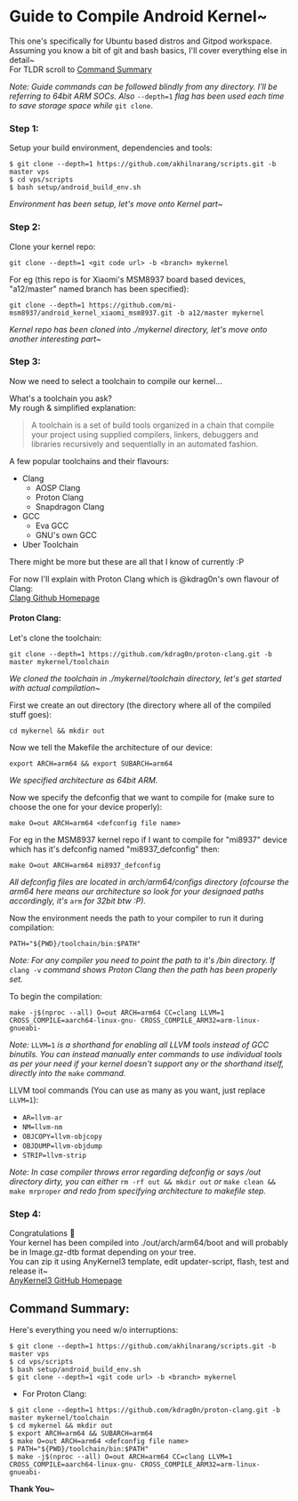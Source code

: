 # Guide to Compile Android Kernel~
This one's specifically for Ubuntu based distros and Gitpod workspace.  
Assuming you know a bit of git and bash basics, I'll cover everything else in detail~  
For TLDR scroll to [Command Summary](##CommandSummary)

_Note: Guide commands can be followed blindly from any directory. I'll be referring to 64bit ARM SOCs. Also_ `--depth=1` _flag has been used each time to save storage space while_ `git clone`.  
### Step 1:
Setup your build environment, dependencies and tools:
```
$ git clone --depth=1 https://github.com/akhilnarang/scripts.git -b master vps
$ cd vps/scripts
$ bash setup/android_build_env.sh
```
_Environment has been setup, let's move onto Kernel part~_
### Step 2:
Clone your kernel repo:
```
git clone --depth=1 <git code url> -b <branch> mykernel
```
For eg (this repo is for Xiaomi's MSM8937 board based devices, "a12/master" named branch has been specified):
```
git clone --depth=1 https://github.com/mi-msm8937/android_kernel_xiaomi_msm8937.git -b a12/master mykernel
```
_Kernel repo has been cloned into ./mykernel directory, let's move onto another interesting part~_
### Step 3:
Now we need to select a toolchain to compile our kernel...  

What's a toolchain you ask?  
My rough & simplified explanation:
> A toolchain is a set of build tools organized in a chain that compile your project using supplied compilers, linkers, debuggers and libraries recursively and sequentially in an automated fashion.  

A few popular toolchains and their flavours:
  - Clang 
    - AOSP Clang
    - Proton Clang
    - Snapdragon Clang
  - GCC
    - Eva GCC
    - GNU's own GCC
  - Uber Toolchain   

There might be more but these are all that I know of currently :P  

For now I'll explain with Proton Clang which is @kdrag0n's own flavour of Clang:  
[Clang Github Homepage](https://github.com/kdrag0n/proton-clang)  
#### Proton Clang:
Let's clone the toolchain:
```
git clone --depth=1 https://github.com/kdrag0n/proton-clang.git -b master mykernel/toolchain
```
_We cloned the toolchain in ./mykernel/toolchain directory, let's get started with actual compilation~_    
  
First we create an out directory (the directory where all of the compiled stuff goes):
```
cd mykernel && mkdir out
```
Now we tell the Makefile the architecture of our device:
```
export ARCH=arm64 && export SUBARCH=arm64
```
_We specified architecture as 64bit ARM._    
  
Now we specify the defconfig that we want to compile for (make sure to choose the one for your device properly):
```
make O=out ARCH=arm64 <defconfig file name>
```
For eg in the MSM8937 kernel repo if I want to compile for "mi8937" device which has it's defconfig named "mi8937_defconfig" then:
```
make O=out ARCH=arm64 mi8937_defconfig
```
_All defconfig files are located in arch/arm64/configs directory (ofcourse the arm64 here means our architecture so look for your designaed paths accordingly, it's_ `arm` _for 32bit btw :P)._    
  
Now the environment needs the path to your compiler to run it during compilation:
```
PATH="${PWD}/toolchain/bin:$PATH"
```
_Note: For any compiler you need to point the path to it's /bin directory. If_ `clang -v` _command shows Proton Clang then the path has been properly set._  

To begin the compilation:
```
make -j$(nproc --all) O=out ARCH=arm64 CC=clang LLVM=1 CROSS_COMPILE=aarch64-linux-gnu- CROSS_COMPILE_ARM32=arm-linux-gnueabi-
```
_Note:_ `LLVM=1` _is a shorthand for enabling all LLVM tools instead of GCC binutils. You can instead manually enter commands to use individual tools as per your need if your kernel doesn't support any or the shorthand itself, directly into the_ `make` _command._  

LLVM tool commands (You can use as many as you want, just replace `LLVM=1`):
- `AR=llvm-ar`  
- `NM=llvm-nm`  
- `OBJCOPY=llvm-objcopy`  
- `OBJDUMP=llvm-objdump`  
- `STRIP=llvm-strip`  

_Note: In case compiler throws error regarding defconfig or says /out directory dirty, you can either_ `rm -rf out && mkdir out` _or_ `make clean && make mrproper` _and redo from specifying architecture to makefile step._  
### Step 4:
Congratulations :tada:  
Your kernel has been compiled into ./out/arch/arm64/boot and will probably be in Image.gz-dtb format depending on your tree.  
You can zip it using AnyKernel3 template, edit updater-script, flash, test and release it~  
[AnyKernel3 GitHub Homepage](https://github.com/osm0sis/AnyKernel3)

## Command Summary:
Here's everything you need w/o interruptions:
```
$ git clone --depth=1 https://github.com/akhilnarang/scripts.git -b master vps
$ cd vps/scripts
$ bash setup/android_build_env.sh
$ git clone --depth=1 <git code url> -b <branch> mykernel
```
- For Proton Clang:
```
$ git clone --depth=1 https://github.com/kdrag0n/proton-clang.git -b master mykernel/toolchain
$ cd mykernel && mkdir out
$ export ARCH=arm64 && SUBARCH=arm64
$ make O=out ARCH=arm64 <defconfig file name>
$ PATH="${PWD}/toolchain/bin:$PATH"
$ make -j$(nproc --all) O=out ARCH=arm64 CC=clang LLVM=1 CROSS_COMPILE=aarch64-linux-gnu- CROSS_COMPILE_ARM32=arm-linux-gnueabi-
```
**Thank You~**
